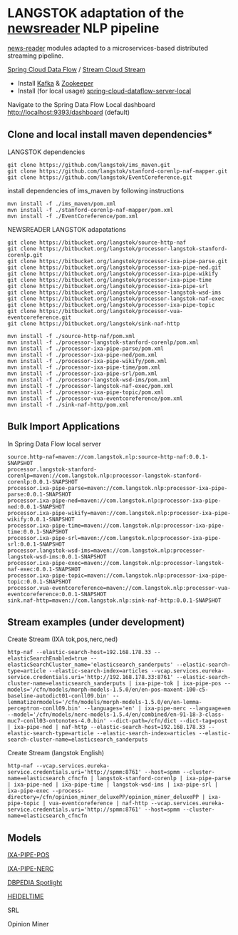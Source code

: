 # LANGSTOK adaptation of the [newsreader](http://www.newsreader-project.eu/) NLP pipeline #

[news-reader](http://www.newsreader-project.eu/) modules adapted to a microservices-based distributed streaming pipeline. 

[Spring Cloud Data Flow](https://cloud.spring.io/spring-cloud-dataflow/) / [Stream Cloud Stream](http://docs.spring.io/spring-cloud-stream/docs/current-SNAPSHOT/reference/htmlsingle/) 


- Install [Kafka](https://kafka.apache.org/) & [Zookeeper](https://zookeeper.apache.org/)
- Install (for local usage) [spring-cloud-dataflow-server-local](https://github.com/spring-cloud/spring-cloud-dataflow/tree/master/spring-cloud-dataflow-server-local)

Navigate to the Spring Data Flow Local dashboard [http://localhost:9393/dashboard](http://localhost:9393/dashboard) (default)

## Clone and local install maven dependencies* ##

LANGSTOK dependencies

	git clone https://github.com/langstok/ims_maven.git
	git clone https://github.com/langstok/stanford-corenlp-naf-mapper.git
	git clone https://github.com/langstok/EventCoreference.git

install dependencies of ims_maven by following instructions

	mvn install -f ./ims_maven/pom.xml 
	mvn install -f ./stanford-corenlp-naf-mapper/pom.xml
	mvn install -f ./EventCoreference/pom.xml 


NEWSREADER LANGSTOK adapatations

    git clone https://bitbucket.org/langstok/source-http-naf
    git clone https://bitbucket.org/langstok/processor-langstok-stanford-corenlp.git
    git clone https://bitbucket.org/langstok/processor-ixa-pipe-parse.git
    git clone https://bitbucket.org/langstok/processor-ixa-pipe-ned.git
    git clone https://bitbucket.org/langstok/processor-ixa-pipe-wikify
    git clone https://bitbucket.org/langstok/processor-ixa-pipe-time
    git clone https://bitbucket.org/langstok/processor-ixa-pipe-srl
    git clone https://bitbucket.org/langstok/processor-langstok-wsd-ims
    git clone https://bitbucket.org/langstok/processor-langstok-naf-exec
    git clone https://bitbucket.org/langstok/processor-ixa-pipe-topic
	git clone https://bitbucket.org/langstok/processor-vua-eventcoreference.git
    git clone https://bitbucket.org/langstok/sink-naf-http

    mvn install -f ./source-http-naf/pom.xml
	mvn install -f ./processor-langstok-stanford-corenlp/pom.xml
    mvn install -f ./processor-ixa-pipe-parse/pom.xml
    mvn install -f ./processor-ixa-pipe-ned/pom.xml
    mvn install -f ./processor-ixa-pipe-wikify/pom.xml
    mvn install -f ./processor-ixa-pipe-time/pom.xml
    mvn install -f ./processor-ixa-pipe-srl/pom.xml
    mvn install -f ./processor-langstok-wsd-ims/pom.xml
    mvn install -f ./processor-langstok-naf-exec/pom.xml
	mvn install -f ./processor-ixa-pipe-topic/pom.xml
	mvn install -f ./processor-vua-eventcoreference/pom.xml
    mvn install -f ./sink-naf-http/pom.xml


## Bulk Import Applications ##

In Spring Data Flow local server

    source.http-naf=maven://com.langstok.nlp:source-http-naf:0.0.1-SNAPSHOT
    processor.langstok-stanford-corenlp=maven://com.langstok.nlp:processor-langstok-stanford-corenlp:0.0.1-SNAPSHOT
	processor.ixa-pipe-parse=maven://com.langstok.nlp:processor-ixa-pipe-parse:0.0.1-SNAPSHOT
    processor.ixa-pipe-ned=maven://com.langstok.nlp:processor-ixa-pipe-ned:0.0.1-SNAPSHOT
	processor.ixa-pipe-wikify=maven://com.langstok.nlp:processor-ixa-pipe-wikify:0.0.1-SNAPSHOT
    processor.ixa-pipe-time=maven://com.langstok.nlp:processor-ixa-pipe-time:0.0.1-SNAPSHOT
    processor.ixa-pipe-srl=maven://com.langstok.nlp:processor-ixa-pipe-srl:0.0.1-SNAPSHOT
    processor.langstok-wsd-ims=maven://com.langstok.nlp:processor-langstok-wsd-ims:0.0.1-SNAPSHOT
    processor.ixa-pipe-exec=maven://com.langstok.nlp:processor-langstok-naf-exec:0.0.1-SNAPSHOT
	processor.ixa-pipe-topic=maven://com.langstok.nlp:processor-ixa-pipe-topic:0.0.1-SNAPSHOT
    processor.vua-eventcoreference=maven://com.langstok.nlp:processor-vua-eventcoreference:0.0.1-SNAPSHOT
    sink.naf-http=maven://com.langstok.nlp:sink-naf-http:0.0.1-SNAPSHOT

## Stream examples (under development) ##

Create Stream (IXA tok,pos,nerc,ned)

	http-naf --elastic-search-host=192.168.178.33 --elasticSearchEnabled=true --elasticSearchCluster_name='elasticsearch_sanderputs' --elastic-search-type=article --elastic-search-index=articles --vcap.services.eureka-service.credentials.uri='http://192.168.178.33:8761' --elastic-search-cluster-name=elasticsearch_sanderputs | ixa-pipe-tok | ixa-pipe-pos --models='/cfn/models/morph-models-1.5.0/en/en-pos-maxent-100-c5-baseline-autodict01-conll09.bin' --lemmatizermodels='/cfn/models/morph-models-1.5.0/en/en-lemma-perceptron-conll09.bin' --languages='en' | ixa-pipe-nerc --language=en --model='/cfn/models/nerc-models-1.5.4/en/combined/en-91-18-3-class-muc7-conll03-ontonotes-4.0.bin' --dict-path=/cfn/dict --dict-tag=post | ixa-pipe-ned | naf-http --elastic-search-host=192.168.178.33 --elastic-search-type=article --elastic-search-index=articles --elastic-search-cluster-name=elasticsearch_sanderputs

Create Stream (langstok English)

    http-naf --vcap.services.eureka-service.credentials.uri='http://spmm:8761' --host=spmm --cluster-name=elasticsearch_cfncfn | langstok-stanford-corenlp | ixa-pipe-parse | ixa-pipe-ned | ixa-pipe-time | langstok-wsd-ims | ixa-pipe-srl | ixa-pipe-exec --process-directory=/cfn/opinion_miner_deluxePP/opinion_miner_deluxePP | ixa-pipe-topic | vua-eventcoreference | naf-http --vcap.services.eureka-service.credentials.uri='http://spmm:8761' --host=spmm --cluster-name=elasticsearch_cfncfn

## Models ##

[IXA-PIPE-POS](https://github.com/ixa-ehu/ixa-pipe-pos) 

[IXA-PIPE-NERC](https://github.com/ixa-ehu/ixa-pipe-nerc)

[DBPEDIA Spotlight](http://spotlight.sztaki.hu/downloads/latest_models)

[HEIDELTIME](https://github.com/HeidelTime/heideltime)

SRL

Opinion Miner